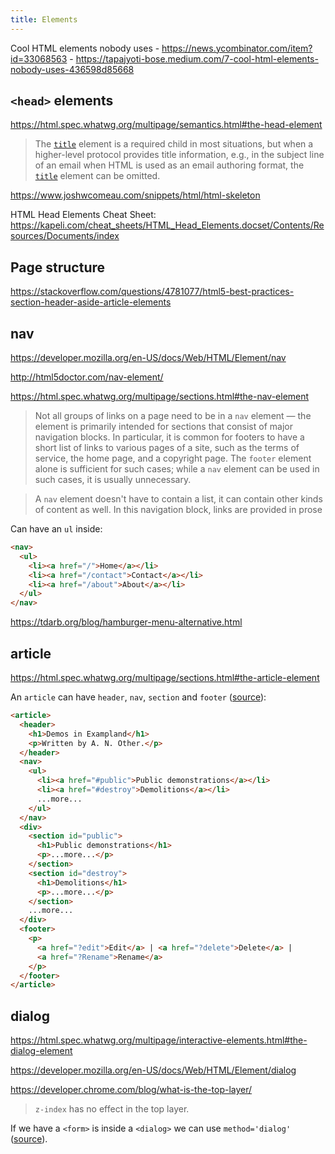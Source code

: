 ```yaml
---
title: Elements
---
```


Cool HTML elements nobody uses - https://news.ycombinator.com/item?id=33068563 - https://tapajyoti-bose.medium.com/7-cool-html-elements-nobody-uses-436598d85668

## `<head>` elements

https://html.spec.whatwg.org/multipage/semantics.html#the-head-element

> The [`title`](https://html.spec.whatwg.org/multipage/semantics.html#the-title-element) element is a required child in most situations, but when a higher-level protocol provides title information, e.g., in the subject line of an email when HTML is used as an email authoring format, the [`title`](https://html.spec.whatwg.org/multipage/semantics.html#the-title-element) element can be omitted.

https://www.joshwcomeau.com/snippets/html/html-skeleton

HTML Head Elements Cheat Sheet: https://kapeli.com/cheat_sheets/HTML_Head_Elements.docset/Contents/Resources/Documents/index

## Page structure

https://stackoverflow.com/questions/4781077/html5-best-practices-section-header-aside-article-elements

## nav

https://developer.mozilla.org/en-US/docs/Web/HTML/Element/nav

http://html5doctor.com/nav-element/

https://html.spec.whatwg.org/multipage/sections.html#the-nav-element

> Not all groups of links on a page need to be in a `nav` element — the element is primarily intended for sections that consist of major navigation blocks. In particular, it is common for footers to have a short list of links to various pages of a site, such as the terms of service, the home page, and a copyright page. The `footer` element alone is sufficient for such cases; while a `nav` element can be used in such cases, it is usually unnecessary.

> A `nav` element doesn't have to contain a list, it can contain other kinds of content as well. In this navigation block, links are provided in prose

Can have an `ul` inside:

```html
<nav>
  <ul>
    <li><a href="/">Home</a></li>
    <li><a href="/contact">Contact</a></li>
    <li><a href="/about">About</a></li>
  </ul>
</nav>
```

https://tdarb.org/blog/hamburger-menu-alternative.html

## article

https://html.spec.whatwg.org/multipage/sections.html#the-article-element

An `article` can have `header`, `nav`, `section` and `footer` ([source](https://html.spec.whatwg.org/multipage/sections.html#the-nav-element)):

```html
<article>
  <header>
    <h1>Demos in Exampland</h1>
    <p>Written by A. N. Other.</p>
  </header>
  <nav>
    <ul>
      <li><a href="#public">Public demonstrations</a></li>
      <li><a href="#destroy">Demolitions</a></li>
      ...more...
    </ul>
  </nav>
  <div>
    <section id="public">
      <h1>Public demonstrations</h1>
      <p>...more...</p>
    </section>
    <section id="destroy">
      <h1>Demolitions</h1>
      <p>...more...</p>
    </section>
    ...more...
  </div>
  <footer>
    <p>
      <a href="?edit">Edit</a> | <a href="?delete">Delete</a> |
      <a href="?Rename">Rename</a>
    </p>
  </footer>
</article>
```

## dialog

https://html.spec.whatwg.org/multipage/interactive-elements.html#the-dialog-element

https://developer.mozilla.org/en-US/docs/Web/HTML/Element/dialog

https://developer.chrome.com/blog/what-is-the-top-layer/

> `z-index` has no effect in the top layer.

If we have a `<form>` is inside a `<dialog>` we can use `method='dialog'` ([source](https://developer.mozilla.org/en-US/docs/Web/HTML/Element/form#attr-method)).
